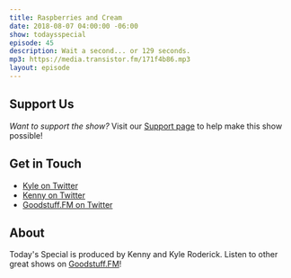 ```yaml
---
title: Raspberries and Cream
date: 2018-08-07 04:00:00 -06:00
show: todaysspecial
episode: 45
description: Wait a second... or 129 seconds.
mp3: https://media.transistor.fm/171f4b86.mp3
layout: episode
---
```


## Support Us
*Want to support the show?* Visit our [Support page](https://goodstuff.fm/support) to help make this show possible!

## Get in Touch
- [Kyle on Twitter](http://twitter.com/dogburps)
- [Kenny on Twitter](http://twitter.com/kennyroderick_)
- [Goodstuff.FM on Twitter](http://twitter.com/goodstufffm)
## About

Today's Special is produced by Kenny and Kyle Roderick. Listen to other great shows on [Goodstuff.FM](http://goodstuff.fm/shows)!